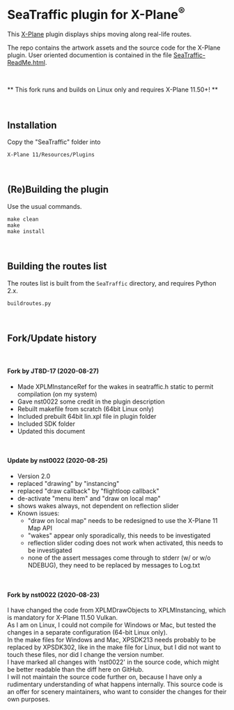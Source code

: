 SeaTraffic plugin for X-Plane<sup>®</sup>
====

This [X-Plane](x-plane.com) plugin displays ships moving along real-life routes.

The repo contains the artwork assets and the source code for the X-Plane plugin. User oriented documention is contained in the file [SeaTraffic-ReadMe.html](http://htmlpreview.github.io/?https://raw.githubusercontent.com/Marginal/SeaTraffic/master/SeaTraffic-ReadMe.html).

&nbsp;

** This fork runs and builds on Linux only and requires X-Plane 11.50+! **

&nbsp;

## Installation

Copy the "SeaTraffic" folder into

	X-Plane 11/Resources/Plugins
	
&nbsp;


## (Re)Building the plugin

Use the usual commands.
	
	make clean
	make
	make install
	
&nbsp;	

## Building the routes list

The routes list is built from the `SeaTraffic` directory, and requires Python 2.x.

    buildroutes.py
    
&nbsp;

## Fork/Update history

&nbsp;

#### Fork by JT8D-17 (2020-08-27)

- Made XPLMInstanceRef for the wakes in seatraffic.h static to permit compilation (on my system)
- Gave nst0022 some credit in the plugin description
- Rebuilt makefile from scratch (64bit Linux only)
- Included prebuilt 64bit lin.xpl file in plugin folder
- Included SDK folder
- Updated this document


&nbsp;

#### Update by nst0022 (2020-08-25)

- Version 2.0
- replaced "drawing" by "instancing"
- replaced "draw callback" by "flightloop callback"
- de-activate "menu item" and "draw on local map"
- shows wakes always, not dependent on reflection slider
- Known issues:
	- "draw on local map" needs to be redesigned to use the X-Plane 11 Map API
	- "wakes" appear only sporadically, this needs to be investigated
	- reflection slider coding does not work when activated, this needs to be investigated
	- none of the assert messages come through to stderr (w/ or w/o NDEBUG), they need to be replaced by messages to Log.txt

&nbsp;

#### Fork by nst0022 (2020-08-23)

I have changed the code from XPLMDrawObjects to XPLMInstancing, which is mandatory for X-Plane 11.50 Vulkan.   
As I am on Linux, I could not compile for Windows or Mac, but tested the changes in a separate configuration (64-bit Linux only).   
In the make files for Windows and Mac, XPSDK213 needs probably to be replaced by XPSDK302, like in the make file for Linux, but I did not want to touch these files, nor did I change the version number.   
I have marked all changes with 'nst0022' in the source code, which might be better readable than the diff here on GitHub.   
I will not maintain the source code further on, because I have only a rudimentary understanding of what happens internally. This source code is an offer for scenery maintainers, who want to consider the changes for their own purposes.